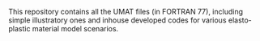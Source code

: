 This repository contains all the UMAT files (in FORTRAN 77), including simple illustratory ones and inhouse developed codes for various elasto-plastic material model scenarios.
